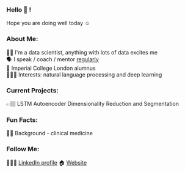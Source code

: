 ### Hello 👋 ! 
Hope you are doing well today ☺️

### About Me:
👨‍🏫  I'm a data scientist, anything with lots of data excites me   
🗣️  I speak / coach / mentor [regularly](drdavidtang.page/talks.html)   
📜  Imperial College London alumnus   
👨🏼‍💻  Interests: natural language processing and deep learning   

### Current Projects:  
👉🏽 LSTM Autoencoder Dimensionality Reduction and Segmentation

### Fun Facts:  
🧑‍⚕️  Background - clinical medicine

### Follow Me:
🕵🏻‍♂️  [LinkedIn profile](https://www.linkedin.com/in/drdavidtang/)
🏠  [Website](drdavidtang.page)

<!--
**dcstang/dcstang** is a ✨ _special_ ✨ repository because its `README.md` (this file) appears on your GitHub profile.

Here are some ideas to get you started:

- 🔭 I’m currently working on ...
- 🌱 I’m currently learning ...
- 👯 I’m looking to collaborate on ...
- 🤔 I’m looking for help with ...
- 💬 Ask me about ...
- 📫 How to reach me: ...
- 😄 Pronouns: ...
- ⚡ Fun fact: ...
-->

